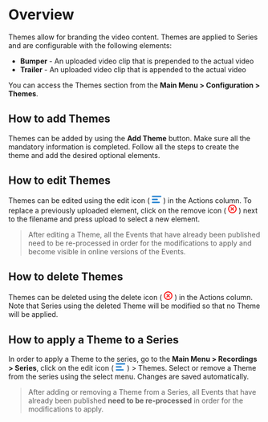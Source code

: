 <!-- Hamburger Icon -->
[icon_hamburger]:data:image/png;base64,iVBORw0KGgoAAAANSUhEUgAAABMAAAAPCAYAAAAGRPQsAAAARklEQVQ4y2Ow6L3SCsQ/gfg/BRikv5WBCgbB8GcGKrnsF9hlIwSQEGY/CYYLiYH/mVouG1ExRqUwIxy7FGalz9RyGUbsAgCNXmeVduHT9gAAAABJRU5ErkJggg== "Edit Icon"

<!-- Delete icon -->
[icon_delete]:data:image/png;base64,iVBORw0KGgoAAAANSUhEUgAAABEAAAARCAYAAAA7bUf6AAABEklEQVR42q2Uuw4BURRFVYpLoSCYL2PQTTU0vsBXeY14TIyan/Ao6ChQcE6yJTs37phCsTLZ++x7cp+Te9TrNkWhL6yEi/DCdwW/aI+xG/jCUQe6QN13NRlQcCM0hRpqNegNZQZ2Ex+Fp9CF56KrOeTb6n324AQzUDMDAfJnoaRGD0ZCobUwFgx0QYiELWUSjOupiCCaFBjCWwoVIYaeUKYBL1Kxh6hSwAhz+DdqaCjjwT+ouEPkGMzgqjV8y1Y9j9pdxeHLTAqfJVCjRdpMIogGBaa0hLI2gB592ZOZ63R2aGSgDTY7dpzOf+6J0qIbG/5oENKN7aS9nQRr9nAKHnTiejtMK+MrbvO4tP9JnPV/8gansczJeXp0AgAAAABJRU5ErkJggg== "Delete icon"

# Overview

Themes allow for branding the video content.  Themes are applied to Series and are configurable with the following
elements:

* **Bumper** - An uploaded video clip that is prepended to the actual video
* **Trailer** - An uploaded video clip that is appended to the actual video


You can access the Themes section from the **Main Menu > Configuration > Themes**.


## How to add Themes
Themes can be added by using the **Add Theme** button. Make sure all the mandatory information is completed. Follow all
the steps to create the theme and add the desired optional elements.


## How to edit Themes
Themes can be edited using the edit icon ( ![icon_hamburger][] ) in the Actions column. To replace a previously uploaded
element, click on the remove icon ( ![icon_delete][] ) next to the filename and press upload to select a new element.

>After editing a Theme, all the Events that have already been published need to be re-processed in order for the
>modifications to apply and become visible in online versions of the Events.


## How to delete Themes
Themes can be deleted using the delete icon ( ![icon_delete][] ) in the Actions column. Note that Series using the
deleted Theme will be modified so that no Theme will be applied.

## How to apply a Theme to a Series
In order to apply a Theme to the series, go to the **Main Menu > Recordings > Series**, click on the edit icon (
![icon_hamburger][] ) > Themes. Select or remove a Theme from the series using the select menu. Changes are saved
automatically.

>After adding or removing a Theme from a Series, all Events that have already been published **need to be re-processed**
>in order for the modifications to apply.
